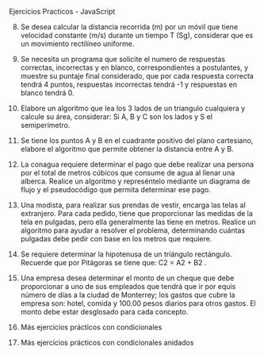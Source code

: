Ejercicios Practicos - JavaScript

08. Se desea calcular la distancia recorrida (m) por un móvil que tiene velocidad constante (m/s) durante un tiempo T (Sg), considerar que es un movimiento rectilíneo uniforme.

09. Se necesita un programa que solicite el numero de respuestas correctas, incorrectas y en blanco, correspondientes a postulantes, y muestre su puntaje final considerado, que por cada respuesta correcta tendrá 4 puntos, respuestas incorrectas tendrá -1 y respuestas en blanco tendrá 0.

10. Elabore un algoritmo que lea los 3 lados de un triangulo cualquiera y calcule su área, considerar: Si A, B y C son los lados y S el semiperimetro.

11. Se tiene los puntos A y B en el cuadrante positivo del plano cartesiano, elabore el algoritmo que permite obtener la distancia entre A y B.

12. La conagua requiere determinar el pago que debe realizar una persona por el total de metros cúbicos que consume de agua al llenar una alberca. Realice un algoritmo y represéntelo mediante un diagrama de flujo y el pseudocódigo que permita determinar ese pago.

13. Una modista, para realizar sus prendas de vestir, encarga las telas al extranjero. Para cada pedido, tiene que proporcionar las medidas de la tela en pulgadas, pero ella generalmente las tiene en metros. Realice un algoritmo para ayudar a resolver el problema, determinando cuántas pulgadas debe pedir con base en los metros que requiere. 

14. Se requiere determinar la hipotenusa de un triángulo rectángulo. Recuerde que por Pitágoras se tiene que: C2 = A2 + B2 .

15. Una empresa desea determinar el monto de un cheque que debe proporcionar a uno de sus empleados que tendrá que ir por equis número de días a la ciudad de Monterrey; los gastos que cubre la empresa son: hotel, comida y 100.00 pesos diarios para otros gastos. El monto debe estar desglosado para cada concepto.

16. Más ejercicios prácticos con condicionales

17. Más ejercicios prácticos con condicionales anidados
